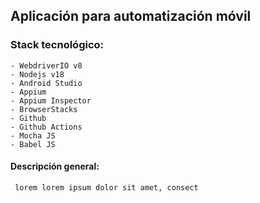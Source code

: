 ## Aplicación para automatización móvil 
### Stack tecnológico:
    - WebdriverIO v8
    - Nodejs v18
    - Android Studio
    - Appium 
    - Appium Inspector
    - BrowserStacks
    - Github
    - Github Actions
    - Mocha JS
    - Babel JS


#### Descripción general:
     lorem lorem ipsum dolor sit amet, consect